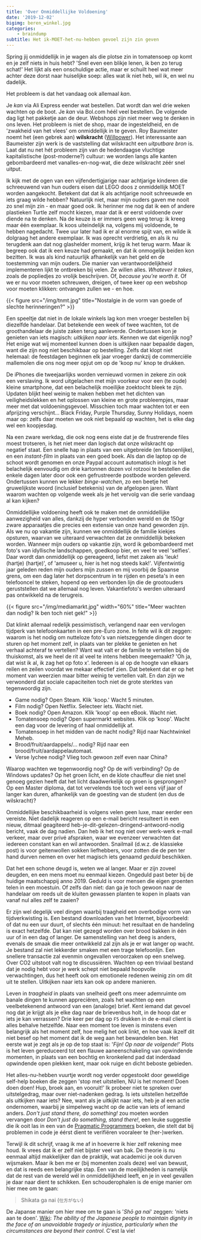 ```yaml
---
title: 'Over Onmiddellijke Voldoening'
date: '2019-12-02'
bigimg: beren_winkel.jpg
categories:
    - braindump
subtitle: Het ik-MOET-het-nu-hebben gevoel zijn zin geven
---
```


Spring jij onmiddellijk in je wagen als die plotse zin in tomatensoep op komt en je zelf niets in huis hebt? 'Snel even een blikje lenen, ik ben zo terug schat!' Het lijkt als een onschuldige actie, maar er schuilt heel wat meer achter deze dorst naar huiselijke soep: alles wat ik niet heb, wil ik, en wel nu dadelijk. 

Het probleem is dat het vandaag ook allemaal _kan_. 

Je _kan_ via Ali Express eender wat bestellen. Dat wordt dan wel drie weken wachten op de boot. Je _kan_ via Bol.com héél veel bestellen. De volgende dag ligt het pakketje aan de deur. Webshops zijn niet meer weg te denken in ons leven. Het probleem is niet de shop, maar de ingesteldheid, en de 'zwakheid van het vlees' om onmiddellijk in te geven. Roy Baumeister noemt het (een gebrek aan) **wilskracht** ([Willpower](https://www.goodreads.com/book/show/11104933-willpower?ac=1&from_search=true&qid=H6540Z2fZQ&rank=1)). Het interessante aan Baumeister zijn werk is de vaststelling dat wilskracht een _uitputbare bron_ is. Laat dat nu net hét probleem zijn van de hedendaagse vluchtige kapitalistische (post-moderne?) cultuur: we worden langs alle kanten gebombardeerd met vanalles-en-nog-wat, die deze wilskracht zéér snel uitput.

Ik kijk met de ogen van een vijfendertigjarige naar achtjarige kinderen die schreeuwend van hun ouders eisen dat LEGO doos z onmiddellijk MOET worden aangekocht. Betekent dat dat ik als achtjarige nooit schreeuwde en iets graag wilde hebben? Natuurlijk niet, maar mijn ouders gaven me nooit zo snel mijn zin - en maar goed ook. Ik herinner me nog dat ik een of andere plastieken Turtle zelf mocht kiezen, maar dat ik er eerst voldoende over diende na te denken. Na de keuze is er immers geen weg terug: ik kreeg maar één exemplaar. Ik koos uiteindelijk na, volgens mij voldoende, te hebben nagedacht. Twee uur later had ik er al enorme spijt van, en wilde ik dolgraag het andere exemplaar. Ik was oprecht verdrietig, en als ik nu terugdenk aan dat nog glashelder moment, krijg ik het terug warm. Maar ik begreep ook dat ik een keuze had gemaakt, en dat ik onmogelijk beiden kon bezitten. Ik was als kind natuurlijk afhankelijk van het geld en de toestemming van mijn ouders. Die manier van verantwoordelijkheid implementeren lijkt te ontbreken bij velen. Ze willen alles. _Whatever it takes_, zoals de popliedjes zo vrolijk beschrijven. Of, _because you're worth it_. Of we er nu voor moeten schreuwen, dreigen, of twee keer op een webshop voor moeten klikken: ontvangen zullen we - en hoe.

{{< figure src="/img/tnmt.jpg" title="Nostalgie in de vorm van goede of slechte herinneringen?" >}}

Een speeltje dat niet in de lokale winkels lag kon men vroeger bestellen bij diezelfde handelaar. Dat betekende een week of twee wachten, tot de groothandelaar de juiste zaken terug aanleverde. Ondertussen kon je genieten van iets magisch: _uitkijken naar iets_. Kennen we dat eigenlijk nog? Het enige wat wij momenteel kunnen doen is uitkijken naar bepaalde dagen, want die zijn nog niet beschikbaar op bestelling. Zelfs dat klopt niet helemaal: de feestdagen beginnen elk jaar vroeger dankzij de commerciële mallemolen die ons nog meer opjut om op de 'koop nu' knop te drukken. 

De iPhones die tweejaarlijks worden vernieuwd vormen in zekere zin ook een verslaving. Ik word uitgelachen met mijn voorkeur voor een (te oude) kleine smartphone, dat een belachelijk moeilijke zoektocht bleek te zijn. Updaten blijkt heel weinig te maken hebben met het dichten van veiligheidslekken en het oplossen van kleine en grote probleempjes, maar meer met dat voldoeningsgevoel. Misschien toch maar wachten tot er een afprijzing verschijnt... Black Friday, Purple Thursday, Sunny Holidays, noem maar op: zelfs daar moeten we ook niet bepaald op wachten, het is elke dag wel een koopjesdag. 

Na een zware werkdag, die ook nog eens eiste dat je de frustrerende files moest trotseren, is het niet meer dan logisch dat onze wilskracht op negatief staat. Een snelle hap in plaats van een uitgebreide (en fatsoenlijke), en een _instant-film_ in plaats van een goed boek. Als dan die laptop op de schoot wordt genomen en onze Paypal account automatisch inlogt is het belachelijk eenvoudig om drie kartonnen dozen vol rotzooi te bestellen die enkele dagen later door ook een gefrustreerde postbode worden geleverd. Ondertussen kunnen we lekker _binge-watchen_, zo een beetje het gruwelijkste woord (inclusief betekenis) van de afgelopen jaren. Want waarom wachten op volgende week als je het vervolg van die serie vandaag al kan kijken? 

Onmiddellijke voldoening heeft ook te maken met de onmiddellijke aanwezigheid van alles, dankzij de hyper verbonden wereld en de 150gr zware apparaatjes die precies een extensie van onze hand geworden zijn. Als we nu op vakantie zijn, kunnen we onmiddellijk de familie kiekjes opsturen, waarvan we uiteraard verwachten dat ze onmiddellijk bekeken worden. Wanneer mijn ouders op vakantie zijn, word ik gebombardeerd met foto's van idyllische landschappen, goedkoop bier, en veel te veel 'selfies'. Daar wordt dan onmiddellijk op gereageerd, liefst met zaken als 'leuk! (hartje) (hartje)', of 'amuseer u, hier is het nog steeds kak!'. 
Vijfentwintig jaar geleden reden mijn ouders mijn zussen en mij voorbij de Spaanse grens, om een dag later het dorpscentrum in te rijden en peseta's in een telefooncel te steken, hopend op een verbonden lijn die de grootouders geruststellen dat we allemaal nog leven. Vakantiefoto's werden uiteraard pas ontwikkeld na de terugreis. 

{{< figure src="/img/mediamarkt.jpg" width="60%" title="Meer wachten dan nodig? Ik ben toch niet gek!" >}}

Dat klinkt allemaal redelijk pessimistisch, verlangend naar een vervlogen tijdperk van telefoonkaarten in een pre-Euro zone. In feite wil ik dit zeggen: waarom is het nodig om nutteloze foto's van nietszeggende dingen door te sturen op het moment zelf, in plaats van ter plekke te genieten en het verhaal achteraf te vertellen? Want wat valt er de familie te vertellen bij de thuiskomst, als we heel de rit al veel te intens hebben meegemaakt? 'Oh ja, dat wist ik al, ik zag het op foto x'. Iedereen is al op de hoogte van elkaars reilen en zeilen voordat we mekaar effectief zien. Dat betekent dat er op het moment van weerzien maar bitter weinig te vertellen valt. En dan zijn we verwonderd dat sociale capaciteiten toch niet de grote sterktes van tegenwoordig zijn. 

- Game nodig? Open Steam. Klik 'koop.' Wacht 5 minuten.
- Film nodig? Open Netflix. Selecteer iets. Wacht niet.
- Boek nodig? Open Amazon. Klik 'koop' op een eBook. Wacht niet.
- Tomatensoep nodig? Open supermarkt websites. Klik op 'koop'. Wacht een dag voor de levering of haal onmiddellijk af. 
- Tomatensoep in het midden van de nacht nodig? Rijd naar Nachtwinkel Meheb. 
- Brood/fruit/aardappels/... nodig? Rijd naar een brood/fruit/aardappelautomaat.
- Verse lychee nodig? Vlieg toch gewoon zelf even naar China?

Waarop wachten we tegenwoordig nog? Op de wifi verbinding? Op de Windows updates? Op het groen licht, en de klote chauffeur die niet snel genoeg gezien heeft dat het licht daadwerkelijk op groen is gesprongen? Op een Master diploma, dat tot vervelends toe toch wel eens vijf jaar of langer kan duren, afhankelijk van de goesting van de student (en dus de wilskracht)? 

Onmiddellijke beschikbaarheid is volgens velen geen luxe, maar eerder een vereiste. Niet dadelijk reageren op een e-mail bericht resulteert in een nieuw, ditmaal geagiteerd heb-je-dit-gelezen-dringend-antwoord-nodig bericht, vaak de dag nadien. Dan heb ik het nog niet over werk-werk e-mail verkeer, maar over privé afspraken, waar we evenzeer verwachten dat iedereen constant kan en wil antwoorden. Snailmail (d.w.z. de klassieke post) is voor geitenwollen sokken liefhebbers, voor zotten die de pen ter hand durven nemen en over het magisch iets genaamd _geduld_ beschikken.

Dat het een schone deugd is, weten we al langer. Maar er zijn zoveel deugden, en een mens moet nu eenmaal kiezen. Ongeduld past beter bij de huidige maatschappij anno 2019. Geduld is voor mensen die eigen groenten telen in een moestuin. Of zelfs dan niet: dan ga je toch gewoon naar de handelaar om reeds uit de kluiten gewassen planten te kopen in plaats van vanaf nul alles zelf te zaaien? 

Er zijn wel degelijk veel dingen waarbij traagheid een overbodige vorm van tijdverkwisting is. Een bestand downloaden van het Internet, bijvoorbeeld: of dat nu een uur duurt, of slechts één minuut: het resultaat en de handeling is exact hetzelfde. Dat kan niet gezegd worden over brood bakken in één uur of in een dag of langer. De samenstelling van het deeg is anders, evenals de smaak die meer ontwikkeld zal zijn als je er wat langer op wacht. Je bestand zal niet lekkerder smaken met een trage telefoonlijn. Een snellere transactie zal evenmin ongevallen veroorzaken op een snelweg. Over CO2 uitstoot valt nog te discussiëren. Wachten op een triviaal bestand dat je nodig hebt voor je werk schept niet bepaald hoopvolle verwachtingen, dus het heeft ook om emotionele redenen weinig zin om dit uit te stellen. Uitkijken naar iets kan ook op andere manieren.

Leven in _traagheid_ in plaats van snelheid geeft ons meer ademruimte om banale dingen te kunnen appreciëren, zoals het wachten op een veelbetekenend antwoord van een (analoge) brief. Kent iemand dat gevoel nog dat je krijgt als je elke dag naar de brievenbus holt, in de hoop dat er iets je kan verrassen? Drie keer per dag op `F5` drukken in de e-mail client is alles behalve hetzelfde. Naar een moment toe leven is minstens even belangrijk als het moment zelf, hoe melig het ook linkt, en hoe vaak ikzelf dit niet besef op het moment dat ik de weg aan het bewandelen ben. Het eerste wat je zegt als je op de top staat is: '_Fijn! Op naar de volgende!_' Plots is het leven gereduceerd tot een flauwe aaneenschakeling van opwindende momenten, in plaats van een bochtig en kronkelend pad dat inderdaad opwindende open plekken kent, maar ook ruige en dicht beboste gebieden. 

Het alles-nu-hebben vuurtje wordt nog verder opgestookt door geweldige self-help boeken die zeggen 'stop met uitstellen, NU is het moment! Doen doen doen! Hup, broek aan, en vooruit!' Ik probeer niet te spreken over uitstelgedrag, maar over niet-nadenken gedrag. Is iets uitstellen hetzelfde als uitkijken naar iets? Nee, want als je uitkijkt naar iets, heb je al een actie ondernomen, waarbij je simpelweg wacht op de actie van iets of iemand anders. _Don't just stand there, do something!_ zou moeten worden vervangen door _Don't just do something, stand there!_, een leuke suggestie die ik ooit las in een van de [Pragmatic Programmers](https://pragprog.com/) boeken, die stelt dat bij problemen in code je éérst dient te verifiëren vooraleer te (her-)werken. 

Terwijl ik dit schrijf, vraag ik me af in hoeverre ik hier zelf rekening mee houd. Ik vrees dat ik er zelf niet bijster veel van bak. De theorie is nu eenmaal altijd makkelijker dan de praktijk, wat academici je ook durven wijsmaken. Maar ik ben me er (bij momenten zoals deze) wel van bewust, en dat is reeds een belangrijke stap. Een van de moeilijkheden is namelijk dat de rest van de wereld wél in onmiddellijkheid leeft, en je in veel gevallen je daar naar dient te schikken. Een schouderophalen is de enige manier om hier mee om te gaan:

> Shikata ga nai (`仕方がない`)

De Japanse manier om hier mee om te gaan is '_Shō ga nai_' zeggen: 'niets aan te doen'. [Wiki](https://en.wikipedia.org/wiki/Shikata_ga_nai): _The ability of the Japanese people to maintain dignity in the face of an unavoidable tragedy or injustice, particularly when the circumstances are beyond their control_. C'est la vie!